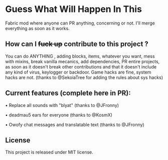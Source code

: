 
# Guess What Will Happen In This

Fabric mod where anyone can PR anything, concerning or not. I'll merge everything as soon as it works.

## How can I ~~fuck up~~ contribute to this project ?

You can do ANYTHING , adding blocks, items, whatever you want, mess with mixins, break vanilla mecanics, add dependencies, PR entire projects, as soon as it doesn't break other contributions and that it doesn't include any kind of virus, keylogger or backdoor. Game hacks are fine, system hacks are not. (thanks to @SekoiaTree for adding the rules about sys hacks)

## Current features (complete here in PR):

• Replace all sounds with "blyat" (thanks to @JFronny)

• deadmau5 ears for everyone (thanks to @KosmX)

• Owofy chat messages and translatable text (thanks to @JFronny)

## License

This project is released under MIT license.
